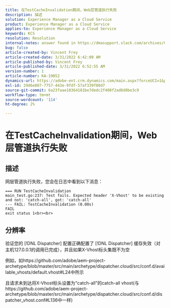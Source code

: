 ```yaml
---
title: 在TestCacheInvalidation期间，Web层管道执行失败
description: 描述
solution: Experience Manager as a Cloud Service
product: Experience Manager as a Cloud Service
applies-to: Experience Manager as a Cloud Service
keywords: KCS
resolution: Resolution
internal-notes: answer found in https://dmasupport.slack.com/archives/C013SBSHPKK/p1645102872540889?thread_ts=1645102277.855389&cid=C013SBSHPKK
bug: false
article-created-by: Vincent Frey
article-created-date: 3/31/2022 6:42:09 AM
article-published-by: Vincent Frey
article-published-date: 3/31/2022 6:52:55 AM
version-number: 1
article-number: KA-19052
dynamics-url: https://adobe-ent.crm.dynamics.com/main.aspx?forceUCI=1&pagetype=entityrecord&etn=knowledgearticle&id=4a8a30af-bdb0-ec11-9840-0022480bde18
exl-id: 29d6e807-7757-443e-9fdf-57af339f00d7
source-git-commit: 6a23faae10364181be7dedc2f408f2ad8d8be3c9
workflow-type: tm+mt
source-wordcount: '114'
ht-degree: 2%

---
```


# 在TestCacheInvalidation期间，Web层管道执行失败

## 描述


网层管道执行失败，您会在日志中看到以下消息：

```
=== RUN TestCacheInvalidation
main_test.go:237: Test fails. Expected header 'X-Vhost' to be existing and not: 'catch-all', got: 'catch-all'
--- FAIL: TestCacheInvalidation (0.00s)
FAIL
exit status 1<br><br>
```


## 分辨率


验证您的 [!DNL Dispatcher] 配置正确配置了 [!DNL Dispatcher] 缓存失效（对主机127.0.0.1的调用已完成），并且如果X-Vhost标头集既不为空

例如，如https://github.com/adobe/aem-project-archetype/blob/master/src/main/archetype/dispatcher.cloud/src/conf.d/available_vhosts/default.vhost#L24中所示

且请求未到达将X-Vhost标头设置为“catch-all”的catch-all vhost(与https://github.com/adobe/aem-project-archetype/blob/master/src/main/archetype/dispatcher.cloud/src/conf.d/dispatcher_vhost.conf#L136中一样)
